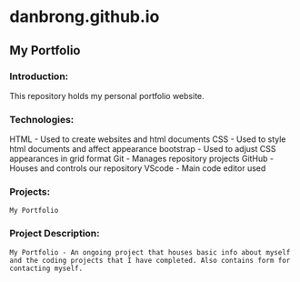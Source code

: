 # danbrong.github.io
## My Portfolio

### Introduction: 
This repository holds my personal portfolio website.

### Technologies:
HTML - Used to create websites and html documents
CSS - Used to style html documents and affect appearance
bootstrap - Used to adjust CSS appearances in grid format
Git - Manages repository projects
GitHub - Houses and controls our repository
VScode - Main code editor used

### Projects:
	My Portfolio

### Project Description:
	My Portfolio - An ongoing project that houses basic info about myself and the coding projects that I have completed. Also contains form for contacting myself.

